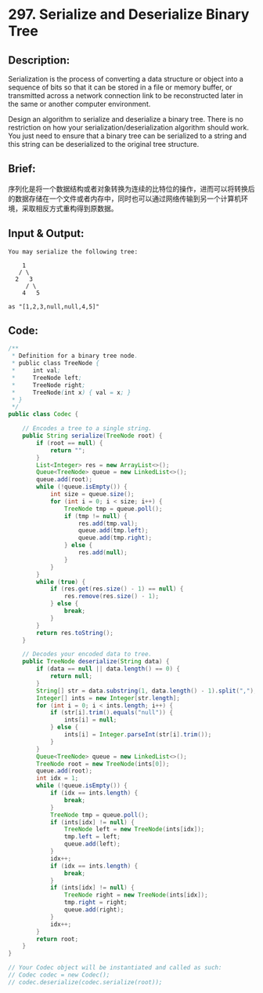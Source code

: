 # 297. Serialize and Deserialize Binary Tree

## Description:

Serialization is the process of converting a data structure or object into a sequence of bits so that it can be stored in a file or memory buffer, or transmitted across a network connection link to be reconstructed later in the same or another computer environment.

Design an algorithm to serialize and deserialize a binary tree. There is no restriction on how your serialization/deserialization algorithm should work. You just need to ensure that a binary tree can be serialized to a string and this string can be deserialized to the original tree structure.

## Brief:

序列化是将一个数据结构或者对象转换为连续的比特位的操作，进而可以将转换后的数据存储在一个文件或者内存中，同时也可以通过网络传输到另一个计算机环境，采取相反方式重构得到原数据。

## Input & Output:

```
You may serialize the following tree:

    1
   / \
  2   3
     / \
    4   5

as "[1,2,3,null,null,4,5]"
```

## Code:

```java
/**
 * Definition for a binary tree node.
 * public class TreeNode {
 *     int val;
 *     TreeNode left;
 *     TreeNode right;
 *     TreeNode(int x) { val = x; }
 * }
 */
public class Codec {

    // Encodes a tree to a single string.
    public String serialize(TreeNode root) {
        if (root == null) {
            return "";
        }
        List<Integer> res = new ArrayList<>();
        Queue<TreeNode> queue = new LinkedList<>();
        queue.add(root);
        while (!queue.isEmpty()) {
            int size = queue.size();
            for (int i = 0; i < size; i++) {
                TreeNode tmp = queue.poll();
                if (tmp != null) {
                    res.add(tmp.val);
                    queue.add(tmp.left);
                    queue.add(tmp.right);
                } else {
                    res.add(null);
                }
            }
        }
        while (true) {
            if (res.get(res.size() - 1) == null) {
                res.remove(res.size() - 1);
            } else {
                break;
            }
        }
        return res.toString();
    }

    // Decodes your encoded data to tree.
    public TreeNode deserialize(String data) {
        if (data == null || data.length() == 0) {
            return null;
        }
        String[] str = data.substring(1, data.length() - 1).split(",");
        Integer[] ints = new Integer[str.length];
        for (int i = 0; i < ints.length; i++) {
            if (str[i].trim().equals("null")) {
                ints[i] = null;
            } else {
                ints[i] = Integer.parseInt(str[i].trim());
            }
        }
        Queue<TreeNode> queue = new LinkedList<>();
        TreeNode root = new TreeNode(ints[0]);
        queue.add(root);
        int idx = 1;
        while (!queue.isEmpty()) {
            if (idx == ints.length) {
                break;
            }
            TreeNode tmp = queue.poll();
            if (ints[idx] != null) {
                TreeNode left = new TreeNode(ints[idx]);
                tmp.left = left;
                queue.add(left);
            }
            idx++;
            if (idx == ints.length) {
                break;
            }
            if (ints[idx] != null) {
                TreeNode right = new TreeNode(ints[idx]);
                tmp.right = right;
                queue.add(right);
            }
            idx++;
        }
        return root;
    }
}

// Your Codec object will be instantiated and called as such:
// Codec codec = new Codec();
// codec.deserialize(codec.serialize(root));
```

